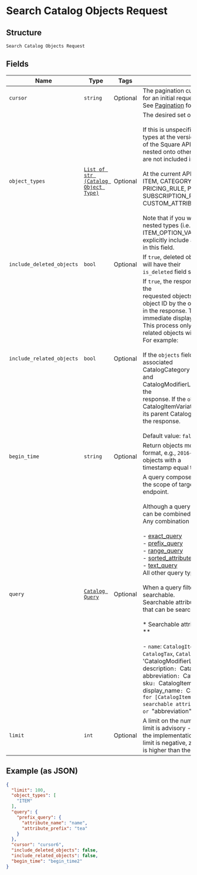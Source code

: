 
# Search Catalog Objects Request

## Structure

`Search Catalog Objects Request`

## Fields

| Name | Type | Tags | Description |
|  --- | --- | --- | --- |
| `cursor` | `string` | Optional | The pagination cursor returned in the previous response. Leave unset for an initial request.<br>See [Pagination](https://developer.squareup.com/docs/build-basics/common-api-patterns/pagination) for more information. |
| `object_types` | [`List of str (Catalog Object Type)`](../../doc/models/catalog-object-type.md) | Optional | The desired set of object types to appear in the search results.<br><br>If this is unspecified, the operation returns objects of all the top level types at the version<br>of the Square API used to make the request. Object types that are nested onto other object types<br>are not included in the defaults.<br><br>At the current API version the default object types are:<br>ITEM, CATEGORY, TAX, DISCOUNT, MODIFIER_LIST,<br>PRICING_RULE, PRODUCT_SET, TIME_PERIOD, MEASUREMENT_UNIT,<br>SUBSCRIPTION_PLAN, ITEM_OPTION, CUSTOM_ATTRIBUTE_DEFINITION, QUICK_AMOUNT_SETTINGS.<br><br>Note that if you wish for the query to return objects belonging to nested types (i.e., COMPONENT, IMAGE,<br>ITEM_OPTION_VAL, ITEM_VARIATION, or MODIFIER), you must explicitly include all the types of interest<br>in this field. |
| `include_deleted_objects` | `bool` | Optional | If `true`, deleted objects will be included in the results. Deleted objects will have their<br>`is_deleted` field set to `true`. |
| `include_related_objects` | `bool` | Optional | If `true`, the response will include additional objects that are related to the<br>requested objects. Related objects are objects that are referenced by object ID by the objects<br>in the response. This is helpful if the objects are being fetched for immediate display to a user.<br>This process only goes one level deep. Objects referenced by the related objects will not be included.<br>For example:<br><br>If the `objects` field of the response contains a CatalogItem, its associated<br>CatalogCategory objects, CatalogTax objects, CatalogImage objects and<br>CatalogModifierLists will be returned in the `related_objects` field of the<br>response. If the `objects` field of the response contains a CatalogItemVariation,<br>its parent CatalogItem will be returned in the `related_objects` field of<br>the response.<br><br>Default value: `false` |
| `begin_time` | `string` | Optional | Return objects modified after this [timestamp](https://developer.squareup.com/docs/build-basics/working-with-dates), in RFC 3339<br>format, e.g., `2016-09-04T23:59:33.123Z`. The timestamp is exclusive - objects with a<br>timestamp equal to `begin_time` will not be included in the response. |
| `query` | [`Catalog Query`](../../doc/models/catalog-query.md) | Optional | A query composed of one or more different types of filters to narrow the scope of targeted objects when calling the `SearchCatalogObjects` endpoint.<br><br>Although a query can have multiple filters, only certain query types can be combined per call to [SearchCatalogObjects](../../doc/api/catalog.md#search-catalog-objects).<br>Any combination of the following types may be used together:<br><br>- [exact_query](../../doc/models/catalog-query-exact.md)<br>- [prefix_query](../../doc/models/catalog-query-prefix.md)<br>- [range_query](../../doc/models/catalog-query-range.md)<br>- [sorted_attribute_query](../../doc/models/catalog-query-sorted-attribute.md)<br>- [text_query](../../doc/models/catalog-query-text.md)<br>  All other query types cannot be combined with any others.<br><br>When a query filter is based on an attribute, the attribute must be searchable.<br>Searchable attributes are listed as follows, along their parent types that can be searched for with applicable query filters.<br><br>* Searchable attribute and objects queryable by searchable attributes **<br><br>- `name`:  `CatalogItem`, `CatalogItemVariation`, `CatalogCategory`, `CatalogTax`, `CatalogDiscount`, `CatalogModifier`, 'CatalogModifierList`,`CatalogItemOption`,`CatalogItemOptionValue`<br>- `description`: `CatalogItem`, `CatalogItemOptionValue`<br>- `abbreviation`: `CatalogItem`<br>- `upc`: `CatalogItemVariation`<br>- `sku`: `CatalogItemVariation`<br>- `caption`: `CatalogImage`<br>- `display_name`: `CatalogItemOption`<br><br>For example, to search for [CatalogItem](../../doc/models/catalog-item.md) objects by searchable attributes, you can use<br>the `"name"`, `"description"`, or `"abbreviation"` attribute in an applicable query filter. |
| `limit` | `int` | Optional | A limit on the number of results to be returned in a single page. The limit is advisory -<br>the implementation may return more or fewer results. If the supplied limit is negative, zero, or<br>is higher than the maximum limit of 1,000, it will be ignored. |

## Example (as JSON)

```json
{
  "limit": 100,
  "object_types": [
    "ITEM"
  ],
  "query": {
    "prefix_query": {
      "attribute_name": "name",
      "attribute_prefix": "tea"
    }
  },
  "cursor": "cursor6",
  "include_deleted_objects": false,
  "include_related_objects": false,
  "begin_time": "begin_time2"
}
```

